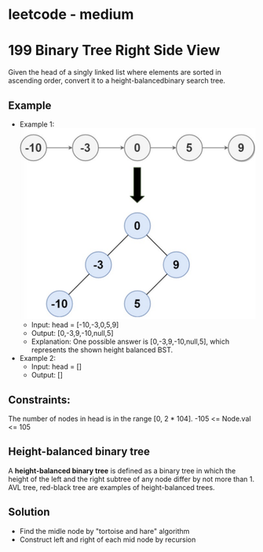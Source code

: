 # leetcode - medium
# 199 Binary Tree Right Side View
Given the head of a singly linked list where elements are sorted in ascending order, convert it to a height-balancedbinary search tree.

## Example
* Example 1:
  ![alt text](image.png)
    * Input: head = [-10,-3,0,5,9]
    * Output: [0,-3,9,-10,null,5]
    * Explanation: One possible answer is [0,-3,9,-10,null,5], which represents the shown height balanced BST.
* Example 2:
    * Input: head = []
    * Output: []

## Constraints:
The number of nodes in head is in the range [0, 2 * 104].
-105 <= Node.val <= 105

## Height-balanced binary tree
A **height-balanced binary tree** is defined as a binary tree in which the height of the left and the right subtree of any node differ by not more than 1. AVL tree, red-black tree are examples of height-balanced trees.

## Solution
* Find the midle node by "tortoise and hare" algorithm
* Construct left and right of each mid node by recursion